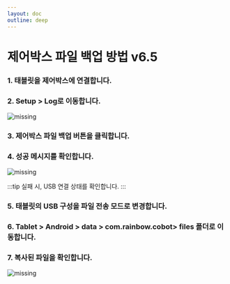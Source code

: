 ```yaml
---
layout: doc
outline: deep
---
```


# 제어박스 파일 백업 방법 v6.5

### 1. 태블릿을 제어박스에 연결합니다.

### 2. Setup > Log로 이동합니다.

![missing](/technical_docs/common/backup_cb_files/1.png)

### 3. 제어박스 파일 백업 버튼을 클릭합니다.

### 4. 성공 메시지를 확인합니다.

![missing](/technical_docs/common/backup_cb_files/2.png)

:::tip
실패 시, USB 연결 상태를 확인합니다.
:::

### 5. 태블릿의 USB 구성을 파일 전송 모드로 변경합니다.

### 6. Tablet > Android > data > com.rainbow.cobot> files 폴더로 이동합니다.

### 7. 복사된 파일을 확인합니다.

![missing](/technical_docs/common/backup_cb_files/3.png)
